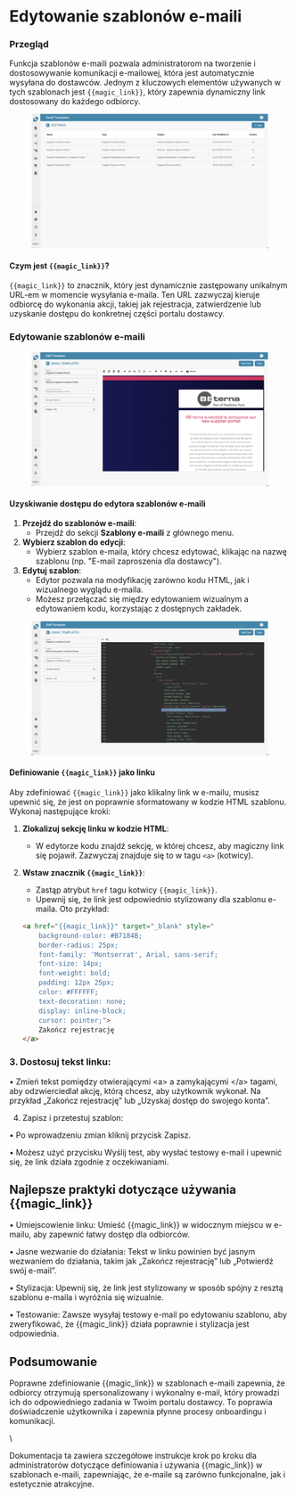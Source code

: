 # Edytowanie szablonów e-maili

### Przegląd

Funkcja szablonów e-maili pozwala administratorom na tworzenie i dostosowywanie komunikacji e-mailowej, która jest automatycznie wysyłana do dostawców. Jednym z kluczowych elementów używanych w tych szablonach jest `{{magic_link}}`, który zapewnia dynamiczny link dostosowany do każdego odbiorcy.

<figure><img src="../../../.gitbook/assets/Bildschirmfoto 2024-08-25 um 12.33.35.png" alt="Portal dostawcy - Szablon e-maila"><figcaption></figcaption></figure>

#### Czym jest `{{magic_link}}`?

`{{magic_link}}` to znacznik, który jest dynamicznie zastępowany unikalnym URL-em w momencie wysyłania e-maila. Ten URL zazwyczaj kieruje odbiorcę do wykonania akcji, takiej jak rejestracja, zatwierdzenie lub uzyskanie dostępu do konkretnej części portalu dostawcy.

### Edytowanie szablonów e-maili

<figure><img src="../../../.gitbook/assets/Bildschirmfoto 2024-08-25 um 12.35.53.png" alt=""><figcaption></figcaption></figure>

#### Uzyskiwanie dostępu do edytora szablonów e-maili

1. **Przejdź do szablonów e-maili**:
   * Przejdź do sekcji **Szablony e-maili** z głównego menu.
2. **Wybierz szablon do edycji**:
   * Wybierz szablon e-maila, który chcesz edytować, klikając na nazwę szablonu (np. "E-mail zaproszenia dla dostawcy").
3. **Edytuj szablon**:
   * Edytor pozwala na modyfikację zarówno kodu HTML, jak i wizualnego wyglądu e-maila.
   * Możesz przełączać się między edytowaniem wizualnym a edytowaniem kodu, korzystając z dostępnych zakładek.

<figure><img src="../../../.gitbook/assets/Bildschirmfoto 2024-08-25 um 12.36.41.png" alt=""><figcaption></figcaption></figure>

#### Definiowanie `{{magic_link}}` jako linku

Aby zdefiniować `{{magic_link}}` jako klikalny link w e-mailu, musisz upewnić się, że jest on poprawnie sformatowany w kodzie HTML szablonu. Wykonaj następujące kroki:

1. **Zlokalizuj sekcję linku w kodzie HTML**:
   * W edytorze kodu znajdź sekcję, w której chcesz, aby magiczny link się pojawił. Zazwyczaj znajduje się to w tagu `<a>` (kotwicy).
2. **Wstaw znacznik `{{magic_link}}`**:

    * Zastąp atrybut `href` tagu kotwicy `{{magic_link}}`.
    * Upewnij się, że link jest odpowiednio stylizowany dla szablonu e-maila. Oto przykład:

    ```html
    <a href="{{magic_link}}" target="_blank" style="
        background-color: #B7184B;
        border-radius: 25px;
        font-family: 'Montserrat', Arial, sans-serif;
        font-size: 14px;
        font-weight: bold;
        padding: 12px 25px;
        color: #FFFFFF;
        text-decoration: none;
        display: inline-block;
        cursor: pointer;">
        Zakończ rejestrację
    </a>
    ```

### 3. Dostosuj tekst linku:

• Zmień tekst pomiędzy otwierającymi \<a> a zamykającymi \</a> tagami, aby odzwierciedlał akcję, którą chcesz, aby użytkownik wykonał. Na przykład „Zakończ rejestrację” lub „Uzyskaj dostęp do swojego konta”.

4. Zapisz i przetestuj szablon:

• Po wprowadzeniu zmian kliknij przycisk Zapisz.

• Możesz użyć przycisku Wyślij test, aby wysłać testowy e-mail i upewnić się, że link działa zgodnie z oczekiwaniami.

## Najlepsze praktyki dotyczące używania \{{magic\_link\}}

• Umiejscowienie linku: Umieść \{{magic\_link\}} w widocznym miejscu w e-mailu, aby zapewnić łatwy dostęp dla odbiorców.

• Jasne wezwanie do działania: Tekst w linku powinien być jasnym wezwaniem do działania, takim jak „Zakończ rejestrację” lub „Potwierdź swój e-mail”.

• Stylizacja: Upewnij się, że link jest stylizowany w sposób spójny z resztą szablonu e-maila i wyróżnia się wizualnie.

• Testowanie: Zawsze wysyłaj testowy e-mail po edytowaniu szablonu, aby zweryfikować, że \{{magic\_link\}} działa poprawnie i stylizacja jest odpowiednia.

## Podsumowanie

Poprawne zdefiniowanie \{{magic\_link\}} w szablonach e-maili zapewnia, że odbiorcy otrzymują spersonalizowany i wykonalny e-mail, który prowadzi ich do odpowiedniego zadania w Twoim portalu dostawcy. To poprawia doświadczenie użytkownika i zapewnia płynne procesy onboardingu i komunikacji.

\

Dokumentacja ta zawiera szczegółowe instrukcje krok po kroku dla administratorów dotyczące definiowania i używania \{{magic\_link\}} w szablonach e-maili, zapewniając, że e-maile są zarówno funkcjonalne, jak i estetycznie atrakcyjne.